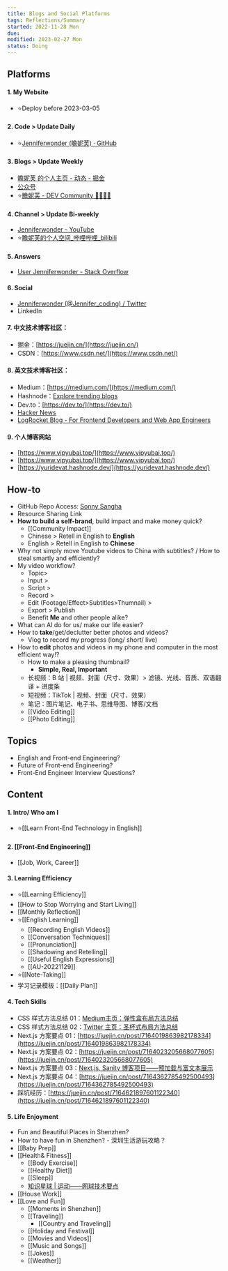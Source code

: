 ```yaml
---
title: Blogs and Social Platforms
tags: Reflections/Summary  
started: 2022-11-28 Mon
due: 
modified: 2023-02-27 Mon
status: Doing
---
```

## Platforms
#### 1. My Website
- ⭐Deploy before 2023-03-05
#### 2. Code > Update Daily
- ⭐[Jenniferwonder (瞻妮芙) · GitHub](https://github.com/Jenniferwonder)
#### 3. Blogs > Update Weekly
- [瞻妮芙 的个人主页 - 动态 - 掘金](https://juejin.cn/user/2925172853329501)
- [公众号](https://mp.weixin.qq.com/cgi-bin/appmsg?t=media/appmsg_edit&action=edit&type=77&appmsgid=100000453&token=1958442455&lang=zh_CN)
- ⭐[瞻妮芙 - DEV Community 👩‍💻👨‍💻](https://dev.to/jenniferwonder)  
#### 4. Channel > Update Bi-weekly
- [Jenniferwonder - YouTube](https://www.youtube.com/channel/UCeHdIpMNMzrh1pw7FeNCq7w)  
- ⭐[瞻妮芙的个人空间_哔哩哔哩_bilibili](https://space.bilibili.com/397961647?spm_id_from=333.1007.0.0)
#### 5. Answers
- [User Jenniferwonder - Stack Overflow](https://stackoverflow.com/users/19379980/jenniferwonder)
#### 6. Social
- [Jenniferwonder (@Jennifer_coding) / Twitter](https://twitter.com/Jennifer_coding)
- LinkedIn
#### 7. 中文技术博客社区：
- 掘金：[https://juejin.cn/](https://juejin.cn/)
- CSDN：[https://www.csdn.net/](https://www.csdn.net/)
#### 8. 英文技术博客社区：
- Medium：[https://medium.com/](https://medium.com/)
- Hashnode：[Explore trending blogs](https://hashnode.com/explore/blogs?category=week)
- Dev.to：[https://dev.to/](https://dev.to/)
- [Hacker News](https://news.ycombinator.com/news)
- [LogRocket Blog - For Frontend Developers and Web App Engineers](https://blog.logrocket.com/)
#### 9. 个人博客网站
- [https://www.vipyubai.top/](https://www.vipyubai.top/)  
- [https://www.vipyubai.top/](https://www.vipyubai.top/)  
- [https://yuridevat.hashnode.dev/](https://yuridevat.hashnode.dev/)
## How-to
- GitHub Repo Access: [Sonny Sangha](https://www.papareact.com/offers/MXV3vdLQ/checkout)
- Resource Sharing Link
- **How to build a self-brand**, build impact and make money quick?
	- [[Community Impact]]
	- Chinese > Retell in English to **English**
	- English > Retell in English to **Chinese**  
- Why not simply move Youtube videos to China with subtitles? / How to steal smartly and efficiently?
- My video workflow?
	- Topic>
	- Input > 
	- Script > 
	- Record > 
	- Edit (Footage/Effect>Subtitles>Thumnail) > 
	- Export > Publish
	- Benefit **Me** and other people alike?
- What can AI do for us/ make our life easier?
- How to **take**/get/declutter better photos and videos?
	- Vlog to record my progress (long/ short/ live)
- How to **edit** photos and videos in my phone and computer in the most efficient way!?
	- How to make a pleasing thumbnail?
		- **Simple, Real, Important** 
	- 长视频：B 站 | 视频、封面（尺寸、效果）> 滤镜、光线、音质、双语翻译 + 进度条
	- 短视频：TikTok | 视频、封面（尺寸、效果）
	- 笔记：图片笔记、电子书、思维导图、博客/文档
	- [[Video Editing]]
	- [[Photo Editing]]
## Topics
- English and Front-end Engineering?
- Future of Front-end Engineering?
- Front-End Engineer Interview Questions?
## Content
#### 1. Intro/ Who am I
- ⭐[[Learn Front-End Technology in English]]
#### 2. [[Front-End Engineering]]
- [[Job, Work, Career]]
#### 3. Learning Efficiency
- ⭐[[Learning Efficiency]]
- [[How to Stop Worrying and Start Living]]
- [[Monthly Reflection]]
- ⭐[[English Learning]]
	- [[Recording English Videos]]
	- [[Conversation Techniques]]
	- [[Pronunciation]]
	- [[Shadowing and Retelling]]
	- [[Useful English Expressions]]
	- [[AU-20221129]]
- ⭐[[Note-Taking]]
- 学习记录模板：[[Daily Plan]]
#### 4. Tech Skills
- CSS 样式方法总结 01：[Medium主页：弹性盒布局方法总结](https://juejin.cn/post/7164717886722801677)
- CSS 样式方法总结 02：[Twitter 主页：圣杯式布局方法总结](https://www.yuque.com/docs/share/b5aea70d-a4f6-4508-8a11-02178a14af0d?#)
- Next.js 方案要点 01：[https://juejin.cn/post/7164019863982178334](https://juejin.cn/post/7164019863982178334)
- Next.js 方案要点 02：[https://juejin.cn/post/7164023205668077605](https://juejin.cn/post/7164023205668077605)
- Next.js 方案要点 03：[Next.js, Sanity 博客项目——预加载与富文本展示](https://www.yuque.com/docs/share/23016b3c-5ada-4a52-8b6a-633a8027d77a?#)
- Next.js 方案要点 04：[https://juejin.cn/post/7164362785492500493](https://juejin.cn/post/7164362785492500493)
- 踩坑经历：[https://juejin.cn/post/7164621897601122340](https://juejin.cn/post/7164621897601122340)
#### 5. Life Enjoyment
- Fun and Beautiful Places in Shenzhen? 
- How to have fun in Shenzhen? - 深圳生活游玩攻略？
- [[Baby Prep]]
- [[Health& Fitness]]
	- [[Body Exercise]]
	- [[Healthy Diet]]
	- [[Sleep]]
	- [知识星球 | 运动——网球技术要点](https://articles.zsxq.com/id_l5xe6o5n6j6w.html)
- [[House Work]]
- [[Love and Fun]]
	- [[Moments in Shenzhen]]
	- [[Traveling]]
		- [[Country and Traveling]]
	- [[Holiday and Festival]]
	- [[Movies and Videos]]
	- [[Music and Songs]]
	- [[Jokes]]
	- [[Weather]]
